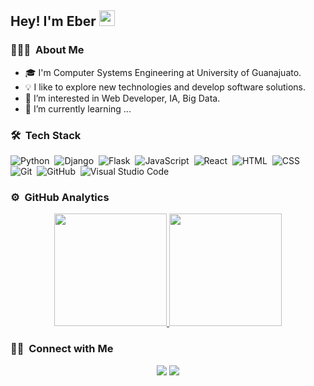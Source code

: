 <h2>Hey! I'm Eber <img src="https://media.giphy.com/media/hvRJCLFzcasrR4ia7z/giphy.gif" width="25px" ></h2>

<!-- ## 👋 &nbsp;Hey there! I'm Adrian-->

### 👨🏻‍💻 &nbsp;About Me

- 🎓 I'm Computer Systems Engineering at University of Guanajuato.
- 💡 I like to explore new technologies and develop software solutions.
- 👀 I’m interested in Web Developer, IA, Big Data.
- 🌱 I’m currently learning ...


### 🛠 &nbsp;Tech Stack

![Python](https://img.shields.io/badge/-Python-05122A?style=flat&logo=python)&nbsp;
![Django](https://img.shields.io/badge/-Django-05122A?style=flat&logo=django&logoColor=092E20)&nbsp;
![Flask](https://img.shields.io/badge/-Flask-05122A?style=flat&logo=flask)&nbsp;
![JavaScript](https://img.shields.io/badge/-JavaScript-05122A?style=flat&logo=javascript)&nbsp;
![React](https://img.shields.io/badge/-React-05122A?style=flat&logo=react)&nbsp;
![HTML](https://img.shields.io/badge/-HTML-05122A?style=flat&logo=HTML5)&nbsp;
![CSS](https://img.shields.io/badge/-CSS-05122A?style=flat&logo=CSS3&logoColor=1572B6)&nbsp;
![Git](https://img.shields.io/badge/-Git-05122A?style=flat&logo=git)&nbsp;
![GitHub](https://img.shields.io/badge/-GitHub-05122A?style=flat&logo=github)&nbsp;
![Visual Studio Code](https://img.shields.io/badge/-Visual%20Studio%20Code-05122A?style=flat&logo=visual-studio-code&logoColor=007ACC)&nbsp;


### ⚙️ &nbsp;GitHub Analytics

<p align="center">
<a href="https://github.com/Radack21">
  <img height="180em" src="https://github-readme-stats-eight-theta.vercel.app/api?username=radack21&show_icons=true&theme=algolia&include_all_commits=true&count_private=true"/>
  <img height="180em" src="https://github-readme-stats-eight-theta.vercel.app/api/top-langs/?username=radack21&layout=compact&langs_count=8&theme=algolia"/>
</a>
</p>

### 🤝🏻 &nbsp;Connect with Me

<p align="center">
<a href="https://www.linkedin.com/in/ebersaro/"><img src="https://img.shields.io/badge/-Eber%20Sanchez%20Rodriguez-0077B5?style=flat&logo=Linkedin&logoColor=white"/></a>
<a href="mailto:ebersaro@gmail.com"><img src="https://img.shields.io/badge/-ebersaro@gmail.com-D14836?style=flat&logo=Gmail&logoColor=white"/></a>

</p>
<!---
Radack21/Radack21 is a ✨ special ✨ repository because its `README.md` (this file) appears on your GitHub profile.
You can click the Preview link to take a look at your changes.
--->
